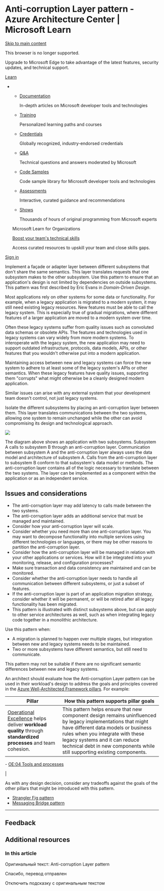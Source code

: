 # Anti-corruption Layer pattern - Azure Architecture Center | Microsoft Learn
[Skip to main content](#main)

This browser is no longer supported.

Upgrade to Microsoft Edge to take advantage of the latest features, security updates, and technical support.

[](https://www.microsoft.com/)[Learn](https://learn.microsoft.com/en-us/)

*   *   [Documentation](https://learn.microsoft.com/en-us/docs/)
        
        In-depth articles on Microsoft developer tools and technologies
        
    *   [Training](https://learn.microsoft.com/en-us/training/)
        
        Personalized learning paths and courses
        
    *   [Credentials](https://learn.microsoft.com/en-us/credentials/)
        
        Globally recognized, industry-endorsed credentials
        
    *   [Q&A](https://learn.microsoft.com/en-us/answers/)
        
        Technical questions and answers moderated by Microsoft
        
    *   [Code Samples](https://learn.microsoft.com/en-us/samples/)
        
        Code sample library for Microsoft developer tools and technologies
        
    *   [Assessments](https://learn.microsoft.com/en-us/assessments/)
        
        Interactive, curated guidance and recommendations
        
    *   [Shows](https://learn.microsoft.com/en-us/shows/)
        
        Thousands of hours of original programming from Microsoft experts
        
    
    Microsoft Learn for Organizations
    
    [Boost your team's technical skills](https://learn.microsoft.com/en-us/training/organizations/)
    
    Access curated resources to upskill your team and close skills gaps.
    

[Sign in](#)

Implement a façade or adapter layer between different subsystems that don't share the same semantics. This layer translates requests that one subsystem makes to the other subsystem. Use this pattern to ensure that an application's design is not limited by dependencies on outside subsystems. This pattern was first described by Eric Evans in _Domain-Driven Design_.

Most applications rely on other systems for some data or functionality. For example, when a legacy application is migrated to a modern system, it may still need existing legacy resources. New features must be able to call the legacy system. This is especially true of gradual migrations, where different features of a larger application are moved to a modern system over time.

Often these legacy systems suffer from quality issues such as convoluted data schemas or obsolete APIs. The features and technologies used in legacy systems can vary widely from more modern systems. To interoperate with the legacy system, the new application may need to support outdated infrastructure, protocols, data models, APIs, or other features that you wouldn't otherwise put into a modern application.

Maintaining access between new and legacy systems can force the new system to adhere to at least some of the legacy system's APIs or other semantics. When these legacy features have quality issues, supporting them "corrupts" what might otherwise be a cleanly designed modern application.

Similar issues can arise with any external system that your development team doesn't control, not just legacy systems.

Isolate the different subsystems by placing an anti-corruption layer between them. This layer translates communications between the two systems, allowing one system to remain unchanged while the other can avoid compromising its design and technological approach.

![](https://learn.microsoft.com/en-us/azure/architecture/patterns/_images/anti-corruption-layer.png)

The diagram above shows an application with two subsystems. Subsystem A calls to subsystem B through an anti-corruption layer. Communication between subsystem A and the anti-corruption layer always uses the data model and architecture of subsystem A. Calls from the anti-corruption layer to subsystem B conform to that subsystem's data model or methods. The anti-corruption layer contains all of the logic necessary to translate between the two systems. The layer can be implemented as a component within the application or as an independent service.

[](#issues-and-considerations)

Issues and considerations
-------------------------

*   The anti-corruption layer may add latency to calls made between the two systems.
*   The anti-corruption layer adds an additional service that must be managed and maintained.
*   Consider how your anti-corruption layer will scale.
*   Consider whether you need more than one anti-corruption layer. You may want to decompose functionality into multiple services using different technologies or languages, or there may be other reasons to partition the anti-corruption layer.
*   Consider how the anti-corruption layer will be managed in relation with your other applications or services. How will it be integrated into your monitoring, release, and configuration processes?
*   Make sure transaction and data consistency are maintained and can be monitored.
*   Consider whether the anti-corruption layer needs to handle all communication between different subsystems, or just a subset of features.
*   If the anti-corruption layer is part of an application migration strategy, consider whether it will be permanent, or will be retired after all legacy functionality has been migrated.
*   This pattern is illustrated with distinct subsystems above, but can apply to other service architectures as well, such as when integrating legacy code together in a monolithic architecture.

Use this pattern when:

*   A migration is planned to happen over multiple stages, but integration between new and legacy systems needs to be maintained.
*   Two or more subsystems have different semantics, but still need to communicate.

This pattern may not be suitable if there are no significant semantic differences between new and legacy systems.

An architect should evaluate how the Anti-corruption Layer pattern can be used in their workload's design to address the goals and principles covered in the [Azure Well-Architected Framework pillars](https://learn.microsoft.com/en-us/azure/well-architected/pillars). For example:

| Pillar | How this pattern supports pillar goals |
| --- | --- |
| [Operational Excellence](https://learn.microsoft.com/en-us/azure/well-architected/operational-excellence/checklist) helps deliver **workload quality** through **standardized processes** and team cohesion. | This pattern helps ensure that new component design remains uninfluenced by legacy implementations that might have different data models or business rules when you integrate with these legacy systems and it can reduce technical debt in new components while still supporting existing components.

\- [OE:04 Tools and processes](https://learn.microsoft.com/en-us/azure/well-architected/operational-excellence/tools-processes)

 |

As with any design decision, consider any tradeoffs against the goals of the other pillars that might be introduced with this pattern.

*   [Strangler Fig pattern](https://learn.microsoft.com/en-us/azure/architecture/patterns/strangler-fig)
*   [Messaging Bridge pattern](https://learn.microsoft.com/en-us/azure/architecture/patterns/messaging-bridge)

* * *

Feedback
--------

Additional resources
--------------------

### In this article

Оригинальный текст: Anti-corruption Layer pattern

Спасибо, перевод отправлен

Отключить подсказку с оригинальным текстом
